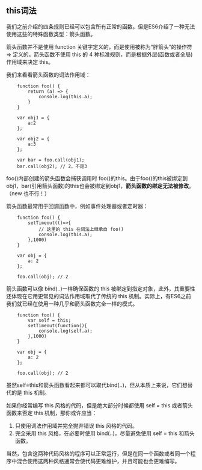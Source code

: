 ## this词法

我们之前介绍的四条规则已经可以包含所有正常的函数。但是ES6介绍了一种无法使用这些的特殊函数类型：箭头函数。

箭头函数并不是使用 function 关键字定义的，而是使用被称为“胖箭头”的操作符 => 定义的。箭头函数不使用 this 的 4 种标准规则，而是根据外层(函数或者全局)作用域来决定 this。

我们来看看箭头函数的词法作用域：

```
	function foo() {
		return (a) => {
			console.log(this.a);
		}
	}
	
	var obj1 = {
		a:2
	};
	
	var obj2 = {
		a:3
	};
	
	var bar = foo.call(obj1);
	bar.call(obj2); // 2，不是3
```

foo()内部创建的箭头函数会捕获调用时 foo()的this。由于foo()的this被绑定到 obj1，bar(引用箭头函数)的this也会被绑定到obj1，**箭头函数的绑定无法被修改**。（new 也不行！）

箭头函数最常用于回调函数中，例如事件处理器或者定时器：

```
	function foo() {
		setTimeout(()=>{ 
			// 这里的 this 在词法上继承自 foo()
			console.log(this.a);
		},1000)
	}
	
	var obj = {
		a: 2
	};
	
	foo.call(obj); // 2
```

箭头函数可以像 bind(..)一样确保函数的 this 被绑定到指定对象，此外，其重要性还体现在它用更常见的词法作用域取代了传统的 this 机制。实际上，有ES6之前我们就已经在使用一种几乎和箭头函数完全一样的模式。

```
	function foo() {
		var self = this;
		setTimeout(function(){
			console.log(self.a);
		},1000)
	}
	
	var obj = {
		a: 2
	};
	
	foo.call(obj); // 2
```

虽然self=this和箭头函数看起来都可以取代bind(..)，但从本质上来说，它们想替代的是 this 机制。

如果你经常编写 this 风格的代码，但是绝大部分时候都使用 self = this 或者箭头函数来否定 this 机制，那你或许应当：

1. 只使用词法作用域并完全抛弃错误 this 风格的代码。
2. 完全采用 this 风格，在必要时使用 bind(..)，尽量避免使用 self = this 和箭头函数。

当然，包含这两种代码风格的程序可以正常运行，但是在同一个函数或者同一个程序中混合使用这两种风格通常会使代码更难维护，并且可能也会更难编写。




